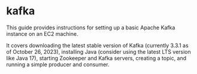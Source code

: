 # kafka


This guide provides instructions for setting up a basic Apache Kafka instance on an EC2 machine. 


It covers downloading the latest stable version of Kafka (currently 3.3.1 as of October 26, 2023), installing Java (consider using the latest LTS version like Java 17), starting Zookeeper and Kafka servers, creating a topic, and running a simple producer and consumer.
